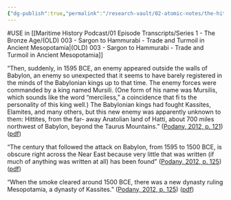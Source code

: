```yaml
---
{"dg-publish":true,"permalink":"/research-vault/02-atomic-notes/the-hittites-affected-the-near-east-s-balance-of-power-around-1600-bce/"}
---
```


#USE in [[Maritime History Podcast/01 Episode Transcripts/Series 1 - The Bronze Age/(OLD) 003 - Sargon to Hammurabi - Trade and Turmoil in Ancient Mesopotamia\|(OLD) 003 - Sargon to Hammurabi - Trade and Turmoil in Ancient Mesopotamia]]

“Then, suddenly, in 1595 BCE, an enemy appeared outside the walls of Babylon, an enemy so unexpected that it seems to have barely registered in the minds of the Babylonian kings up to that time. The enemy forces were commanded by a king named Mursili. (One form of his name was Mursilis, which sounds like the word “merciless,” a coincidence that fi ts the personality of this king well.) The Babylonian kings had fought Kassites, Elamites, and many others, but this new enemy was apparently unknown to them: Hittites, from the far- away Anatolian land of Hatti, about 700 miles northwest of Babylon, beyond the Taurus Mountains.” ([Podany, 2012, p. 121](zotero://select/library/items/GN73GMNP)) ([pdf](zotero://open-pdf/library/items/LXNK9GFK?page=146&annotation=7Q3QU9SC))

“The century that followed the attack on Babylon, from 1595 to 1500 BCE, is obscure right across the Near East because very little that was written (if much of anything was written at all) has been found” ([Podany, 2012, p. 125](zotero://select/library/items/GN73GMNP)) ([pdf](zotero://open-pdf/library/items/LXNK9GFK?page=150&annotation=I56HXZTE))

“When the smoke cleared around 1500 BCE, there was a new dynasty ruling Mesopotamia, a dynasty of Kassites.” ([Podany, 2012, p. 125](zotero://select/library/items/GN73GMNP)) ([pdf](zotero://open-pdf/library/items/LXNK9GFK?page=150&annotation=ARJU3HWH))